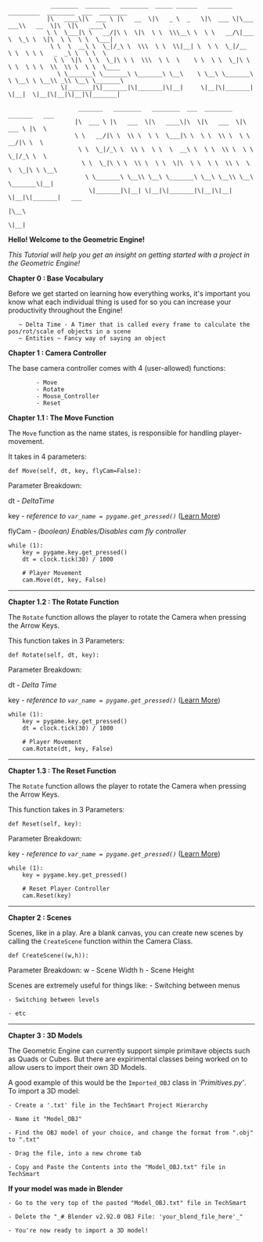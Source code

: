 ```
            ________  _______   ________  _____ ______   _______  _________  ________  ___  ________     
           |\   ____\|\  ___ \ |\   __  \|\   _ \  _   \|\  ___ \|\___   ___\\   __  \|\  \|\   ____\    
           \ \  \___|\ \   __/|\ \  \|\  \ \  \\\__\ \  \ \   __/\|___ \  \_\ \  \|\  \ \  \ \  \___|    
            \ \  \  __\ \  \_|/_\ \  \\\  \ \  \\|__| \  \ \  \_|/__  \ \  \ \ \   _  _\ \  \ \  \       
             \ \  \|\  \ \  \_|\ \ \  \\\  \ \  \    \ \  \ \  \_|\ \  \ \  \ \ \  \\  \\ \  \ \  \____  
              \ \_______\ \_______\ \_______\ \__\    \ \__\ \_______\  \ \__\ \ \__\\ _\\ \__\ \_______\
               \|_______|\|_______|\|_______|\|__|     \|__|\|_______|   \|__|  \|__|\|__|\|__|\|_______|
                                                                                                                                                                                           
                    _______   ________   ________  ___  ________   _______   ___              
                   |\  ___ \ |\   ___  \|\   ____\|\  \|\   ___  \|\  ___ \ |\  \             
                   \ \   __/|\ \  \\ \  \ \  \___|\ \  \ \  \\ \  \ \   __/|\ \  \            
                    \ \  \_|/_\ \  \\ \  \ \  \  __\ \  \ \  \\ \  \ \  \_|/_\ \  \           
                     \ \  \_|\ \ \  \\ \  \ \  \|\  \ \  \ \  \\ \  \ \  \_|\ \ \__\          
                      \ \_______\ \__\\ \__\ \_______\ \__\ \__\\ \__\ \_______\|__|          
                       \|_______|\|__| \|__|\|_______|\|__|\|__| \|__|\|_______|   ___        
                                                                                  |\__\       
                                                                                  \|__|       
```

**Hello! Welcome to the Geometric Engine!**

_This Tutorial will help you get an insight on getting started with a project in the Geometric Engine!_

**Chapter 0 : Base Vocabulary**

Before we get started on learning how everything works, it's important you know what each individual thing is used for
so you can increase your productivity throughout the Engine!

       ~ Delta Time - A Timer that is called every frame to calculate the pos/rot/scale of objects in a scene
       ~ Entities ~ Fancy way of saying an object

**Chapter 1 : Camera Controller**

The base camera controller comes with 4 (user-allowed) functions:
            
            - Move
            - Rotate
            - Mouse_Controller
            - Reset

**Chapter 1.1 : The Move Function**

The `Move` function as the name states, is responsible for handling player-movement.

It takes in 4 parameters:

```
def Move(self, dt, key, flyCam=False):
```
Parameter Breakdown:

  dt - _DeltaTime_
  
  key - _reference to `var_name = pygame.get_pressed()`_ ([Learn More](https://www.pygame.org/docs/ref/key.html#pygame.key.get_pressed))
  
  flyCam - _(boolean) Enables/Disables cam fly controller_

```
while (1):
    key = pygame.key.get_pressed()
    dt = clock.tick(30) / 1000
    
    # Player Movement
    cam.Move(dt, key, False)
```
__________________________________________
**Chapter 1.2 : The Rotate Function**

The `Rotate` function allows the player to rotate the Camera when pressing the Arrow Keys.

This function takes in 3 Parameters:

```
def Rotate(self, dt, key):
```

Parameter Breakdown:
   
   dt - _Delta Time_
   
   key - _reference to `var_name = pygame.get_pressed()`_ ([Learn More](https://www.pygame.org/docs/ref/key.html#pygame.key.get_pressed))

```
while (1):
    key = pygame.key.get_pressed()
    dt = clock.tick(30) / 1000
    
    # Player Movement
    cam.Rotate(dt, key, False)
```
__________________________________________
**Chapter 1.3 : The Reset Function**

The `Rotate` function allows the player to rotate the Camera when pressing the Arrow Keys.

This function takes in 3 Parameters:

```
def Reset(self, key):
```

Parameter Breakdown:

   key - _reference to `var_name = pygame.get_pressed()`_ ([Learn More](https://www.pygame.org/docs/ref/key.html#pygame.key.get_pressed))

```
while (1):
    key = pygame.key.get_pressed()
    
    # Reset Player Controller
    cam.Reset(key)
```
__________________________________________
**Chapter 2 : Scenes**

Scenes, like in a play. Are a blank canvas, you can create new scenes by calling the `CreateScene` function within the Camera Class.

```
def CreateScene((w,h)):
```

Parameter Breakdown:
       w - Scene Width
       h - Scene Height

Scenes are extremely useful for things like:
    - Switching between menus
    
    - Switching between levels
    
    - etc
__________________________________________
**Chapter 3 : 3D Models**

The Geometric Engine can currently support simple primitave objects such as Quads or Cubes.
But there are expirimental classes being worked on to allow users to import their own 3D Models.

A good example of this would be the `Imported_OBJ` class in _'Primitives.py'_.
To import a 3D model:

    - Create a '.txt' file in the TechSmart Project Hierarchy
    
    - Name it "Model_OBJ"
    
    - Find the OBJ model of your choice, and change the format from ".obj" to ".txt"
    
    - Drag the file, into a new chrome tab
    
    - Copy and Paste the Contents into the "Model_OBJ.txt" file in TechSmart
    
   **If your model was made in Blender**
    
    - Go to the very top of the pasted "Model_OBJ.txt" file in TechSmart
    
    - Delete the "_# Blender v2.92.0 OBJ File: 'your_blend_file_here'_"
    
    - You're now ready to import a 3D model!
